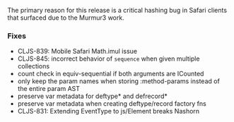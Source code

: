 
The primary reason for this release is a critical hashing bug 
in Safari clients that surfaced due to the Murmur3 work. 

### Fixes 
* CLJS-839: Mobile Safari Math.imul issue 
* CLJS-845: incorrect behavior of `sequence` when given multiple collections 
* count check in equiv-sequential if both arguments are ICounted 
* only keep the param names when storing :method-params instead of the 
  entire param AST 
* preserve var metadata for deftype* and defrecord* 
* preserve var metadata when creating deftype/record factory fns 
* CLJS-831: Extending EventType to js/Element breaks Nashorn 